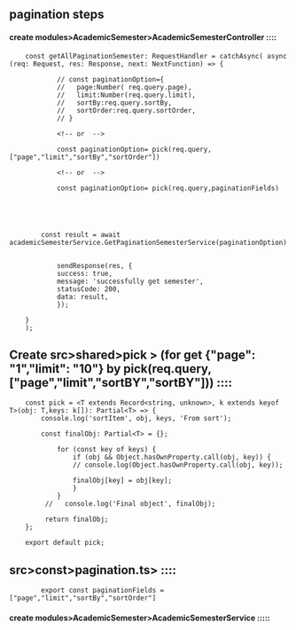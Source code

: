 ## pagination steps

#### create modules>AcademicSemester>AcademicSemesterController ::::

        const getAllPaginationSemester: RequestHandler = catchAsync( async (req: Request, res: Response, next: NextFunction) => {

                // const paginationOption={
                //   page:Number( req.query.page),
                //   limit:Number(req.query.limit),
                //   sortBy:req.query.sortBy,
                //   sortOrder:req.query.sortOrder,
                // }

                <!-- or  -->

                const paginationOption= pick(req.query,["page","limit","sortBy","sortOrder"])

                <!-- or  -->

                const paginationOption= pick(req.query,paginationFields)





            const result = await academicSemesterService.GetPaginationSemesterService(paginationOption)


                sendResponse(res, {
                success: true,
                message: 'successfully get semester',
                statusCode: 200,
                data: result,
                });

        }
        );

## Create src>shared>pick > (for get {"page": "1","limit": "10"} by pick(req.query,["page","limit","sortBY","sortBY"])) ::::

        const pick = <T extends Record<string, unknown>, k extends keyof T>(obj: T,keys: k[]): Partial<T> => {
            console.log('sortItem', obj, keys, 'From sort');

            const finalObj: Partial<T> = {};

                for (const key of keys) {
                    if (obj && Object.hasOwnProperty.call(obj, key)) {
                    // console.log(Object.hasOwnProperty.call(obj, key));

                    finalObj[key] = obj[key];
                    }
                }
             //   console.log('Final object', finalObj);

             return finalObj;
        };

        export default pick;

## src>const>pagination.ts> ::::

            export const paginationFields = ["page","limit","sortBy","sortOrder"]

        

#### create modules>AcademicSemester>AcademicSemesterService :::::


